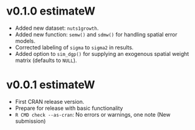 # v0.1.0 estimateW

- Added new dataset: `nuts1growth`.
- Added new function: `semw()` and `sdmw()`  for handling spatial error models.
- Corrected labeling of `sigma` to `sigma2` in results.
- Added option to `sim_dgp()` for supplying an exogenous spatial weight matrix (defaults to `NULL`).

# v0.0.1 estimateW

- First CRAN release version.
-   Prepare for release with basic functionality
-   `R CMD check --as-cran`: No errors or warnings, one note (New submission)
